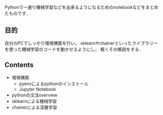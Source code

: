 Pythonで一通り機械学習などを出来るようになるためのnotebookなどをまとめたものです．

## 目的
自分のPCでしっかり環境構築を行い，
sklearnやchainerといったライブラリーを使った機械学習のコードを動かせるようにし，
軽くその解説をする．

## Contents
* 環境構築
    - pyenvによるpythonのインストール
    - Jupyter Notebook
* pythonの文法overview
* sklearnによる機械学習
* chainerによる深層学習
